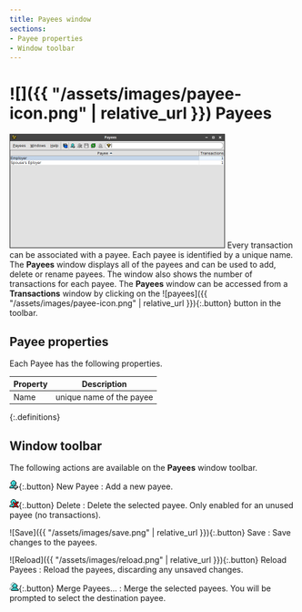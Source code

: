 ```yaml
---
title: Payees window
sections:
- Payee properties
- Window toolbar
---
```

# ![]({{ "/assets/images/payee-icon.png" | relative_url }}) Payees

<img class="screen-shot" src="payees-window.png" width="379" title="Payees Window"
     alt="Payees Window"/>
Every transaction can be associated with a payee.  Each payee is identified
by a unique name.  The **Payees** window displays all of the payees and can
be used to add, delete or rename payees.  The window also shows the number of
transactions for each payee.  The **Payees** window can be accessed from a
**Transactions** window by clicking on the
![payees]({{ "/assets/images/payee-icon.png" | relative_url }}){:.button}
button in the toolbar.

## Payee properties
Each Payee has the following properties.

| Property | Description |
|---|---|
| Name | unique name of the payee |
{:.definitions}

## Window toolbar
The following actions are available on the **Payees** window toolbar.

![Add](newPayee.png){:.button} New Payee
: Add a new payee.

![Delete](deletePayee.png){:.button} Delete
: Delete the selected payee.  Only enabled for an unused payee (no transactions).

![Save]({{ "/assets/images/save.png" | relative_url }}){:.button} Save
: Save changes to the payees.

![Reload]({{ "/assets/images/reload.png" | relative_url }}){:.button} Reload Payees
: Reload the payees, discarding any unsaved changes.

![Merge](mergePayees.png){:.button} Merge Payees...
: Merge the selected payees.  You will be prompted to select the destination payee.
